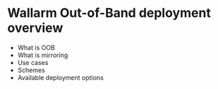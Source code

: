 # Wallarm Out-of-Band deployment overview

* What is OOB
* What is mirroring
* Use cases
* Schemes
* Available deployment options
